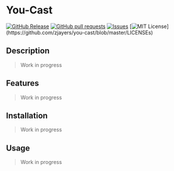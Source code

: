 # You-Cast
[![GitHub Release](https://img.shields.io/github/release/zjayers/you-cast.svg?style=flat)]()
[![GitHub pull requests](https://img.shields.io/github/issues-pr/zjayers/you-cast.svg?style=flat)]()
[![Issues](https://img.shields.io/github/issues-raw/zjayers/you-cast.svg?maxAge=25000)](https://github.com/zjayers/you-cast/issues)
[![MIT License](https://img.shields.io/apm/l/atomic-ui.svg?)](https://github.com/zjayers/you-cast/blob/master/LICENSEs)

## Description

> Work in progress

## Features

> Work in progress

## Installation

> Work in progress

## Usage

> Work in progress